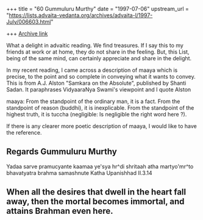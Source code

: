+++
title = "60 Gummuluru Murthy"
date = "1997-07-06"
upstream_url = "https://lists.advaita-vedanta.org/archives/advaita-l/1997-July/006603.html"

+++
[Archive link](https://lists.advaita-vedanta.org/archives/advaita-l/1997-July/006603.html)

What a delight in advaitic reading.  We find treasures. If I say this
to my friends at work or at home, they do not share in the feeling.
But, this List, being of the same mind, can certainly appreciate
and share in the delight.

In my recent reading, I came across a description of maaya which is
precise, to the point and so complete in conveying what it wants to
convey. This is from A.J. Alston "Samkara on the Absolute", published
by Shanti Sadan. It paraphrases VidyaaraNya Swami's viewpoint and I
quote Alston

maaya: From the standpoint of the ordinary man, it is a fact. From the
standpoint of reason (buddhi), it is inexplicable. From the standpoint
of the highest truth, it is tuccha (negligible: Is negligible the right
word here ?).

If there is any clearer more poetic description of maaya, I would like
to have the reference.

Regards
Gummuluru Murthy
------------------------------------------------------------------------
Yadaa sarve pramucyante kaamaa ye'sya hr^di shritaah
atha martyo'mr^to bhavatyatra brahma samashnute   Katha Upanishhad II.3.14

When all the desires that dwell in the heart fall away, then the mortal
becomes immortal, and attains Brahman even here.
------------------------------------------------------------------------

